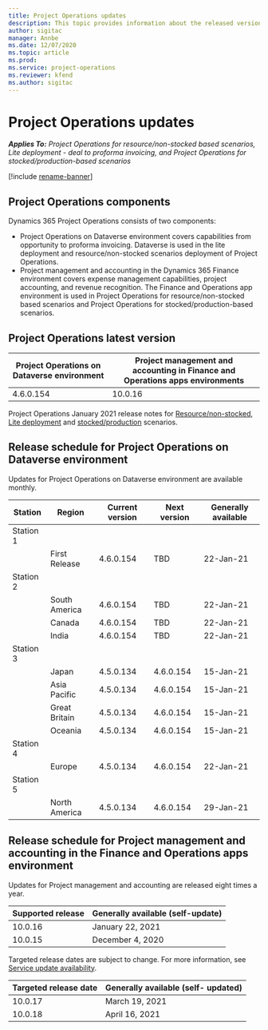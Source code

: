 ```yaml
---
title: Project Operations updates
description: This topic provides information about the released versions of Dynamics 365 Project Operations.
author: sigitac
manager: Annbe
ms.date: 12/07/2020
ms.topic: article
ms.prod:
ms.service: project-operations
ms.reviewer: kfend 
ms.author: sigitac
---
```


# Project Operations updates

_**Applies To:** Project Operations for resource/non-stocked based scenarios, Lite deployment - deal to proforma invoicing, and Project Operations for stocked/production-based scenarios_

[!include [rename-banner](~/includes/cc-data-platform-banner.md)]

## Project Operations components

Dynamics 365 Project Operations consists of two components:

- Project Operations on Dataverse environment covers capabilities from opportunity to proforma invoicing. Dataverse is used in the lite deployment and resource/non-stocked scenarios deployment of Project Operations.
- Project management and accounting in the Dynamics 365 Finance environment covers expense management capabilities, project accounting, and revenue recognition. The Finance and Operations app environment is used in Project Operations for resource/non-stocked based scenarios and Project Operations for stocked/production-based scenarios.

## Project Operations latest version

| Project Operations on Dataverse environment | Project management and accounting in Finance and Operations apps environments |
| --- | --- |
| 4.6.0.154 | 10.0.16 |

Project Operations January 2021 release notes for [Resource/non-stocked](whats-new-jan-2021-resource-based.md), [Lite deployment](../pro/whats-new/whats-new-jan-2021-lite.md) and [stocked/production](../prod-pma/whats-new/whats-new-jan-2021-stocked.md) scenarios.

## Release schedule for Project Operations on Dataverse environment

Updates for Project Operations on Dataverse environment are available monthly. 

| Station   | Region        | Current version | Next version | Generally available |
|-----------|---------------|-----------------|--------------|---------------------|
| Station 1 |   &nbsp;      |    &nbsp;       | &nbsp;       |      &nbsp;         |
|   &nbsp;  | First Release |  4.6.0.154       | TBD     | 22-Jan-21           |
| Station 2 |   &nbsp;      |    &nbsp;       | &nbsp;       |      &nbsp;         |
|   &nbsp;  | South America |  4.6.0.154       | TBD     | 22-Jan-21           |
|    &nbsp; | Canada        |  4.6.0.154       | TBD     | 22-Jan-21           |
|   &nbsp;  | India         |  4.6.0.154       | TBD     | 22-Jan-21           |
| Station 3  |      &nbsp;   |     &nbsp;      |     &nbsp;   |      &nbsp;         |
|   &nbsp;  | Japan         |  4.5.0.134       | 4.6.0.154     | 15-Jan-21           |
|   &nbsp;  | Asia Pacific  |  4.5.0.134       | 4.6.0.154     | 15-Jan-21           |
|   &nbsp;  | Great Britain |  4.5.0.134       | 4.6.0.154     | 15-Jan-21           |
|   &nbsp;  | Oceania       |  4.5.0.134       | 4.6.0.154     | 15-Jan-21           |
| Station 4 |     &nbsp;    |     &nbsp;      |     &nbsp;   |      &nbsp;         |
|   &nbsp;  | Europe        |  4.5.0.134       | 4.6.0.154     | 22-Jan-21           |
| Station 5 |     &nbsp;    |     &nbsp;      |     &nbsp;   |      &nbsp;         |
|   &nbsp;  | North America |  4.5.0.134       | 4.6.0.154     | 29-Jan-21           |

## Release schedule for Project management and accounting in the Finance and Operations apps environment

Updates for Project management and accounting are released eight times a year.

| Supported release | Generally available (self-update) |
| --- | --- |
| 10.0.16 | January 22, 2021 |
| 10.0.15 | December 4, 2020 |


Targeted release dates are subject to change. For more information, see [Service update availability](https://docs.microsoft.com/dynamics365/fin-ops-core/fin-ops/get-started/public-preview-releases?toc=/dynamics365/finance/toc.json).

| Targeted release date | Generally available (self- updated) |
| --- | --- |
| 10.0.17 | March 19, 2021 |
| 10.0.18 | April 16, 2021 |
